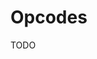 # Opcodes
<!-- 
| Opcode          | Hex    | Parameters    | Description                                                   |
| --------------- | ------ | ------------- | ------------------------------------------------------------- |
| `Noop`          | `0x00` |               | Does nothing.                                                 |
| `Push`          | `0x01` | `...values`   | Push values onto the stack.                                   |
| `Add`           | `0x02` |               | Pop two values, add them.                                     |
| `Sub`           | `0x03` |               | Pop two values, subtract them.                                |
| `Mul`           | `0x04` |               | Pop two values, multiply them.                                |
| `Div`           | `0x05` |               | Pop two values, divide them.                                  |
| `Mod`           | `0x06` |               | Pop two values, modulo them.                                  |
| `Jump`          | `0x07` | `offset`      | Jump to offset (pointer).                                     |
| `JumpIfFalse`   | `0x08` | `offset`      | If top of stack is `0`, jump to offset.                       |
| ~~`Print`~~     | `0x09` | `length? = 1` | Pop items off the stack and print them. (deprecated)          |
| ~~`PrintChar`~~ | `0x0A` | `length? = 1` | Pop items off the stack and print them as chars. (deprecated) |
| `Call`          | `0x0B` | `id`          | Call procedure with id.                                       |
| `Arguments`     | `0x0C` |               | -->

TODO
